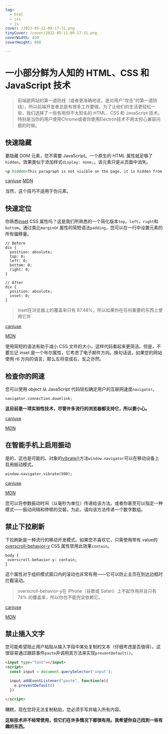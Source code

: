 ```yaml
---
tag:
  - html
  - css
  - js
cover: /2022-05-11-09-17-31.png
tinyCover: /cover/2022-05-11-09-17-31.png
coverWidth: 450
coverHeight: 800

---
```


# 一小部分鲜为人知的 HTML、CSS 和 JavaScript 技术

> 前端是网站的第一道防线（或者更准确地说，是对用户“攻击”的第一道防线），所以前端开发者总是有很多工作要做。为了让他们的生活更轻松一些，我们选择了一些有用但不太知名的 HTML、CSS 和 JavaScript 技术。特别是当你的用户使用Chrome或者你使用Electron技术不用太担心兼容问题的时候。

## 快速隐藏

要隐藏 DOM 元素，您不需要 JavaScript。一个原生的 HTML 属性就足够了`hidden`。效果类似于添加样式`display: none;`。该元素只是从页面中消失。  

```html
<p hidden>This paragraph is not visible on the page, it is hidden from the HTML.</p>
```

[caniuse](https://caniuse.com/?search=hidden)
[MDN](https://developer.mozilla.org/en-US/docs/Web/HTML/Global_attributes/hidden)

当然，这个技巧不适用于伪元素。

## 快速定位

你熟悉[inset](https://developer.mozilla.org/en-US/docs/Web/CSS/inset) CSS 属性吗？这是我们所熟悉的一个简化版本`top`，`left`，`right`和`bottom`。通过类比`margin`or 属性的简短语法`padding`，您可以在一行中设置元素的所有偏移量。  

```
// Before
div {
  position: absolute;
  top: 0;
  left: 0;
  bottom: 0;
  right: 0;
}

// After
div {
  position: absolute;
  inset: 0;
}
```

> inset在浏览器上的覆盖率只有 87.48%，所以如果你在任何重要的东西上使用它并

[caniuse](https://caniuse.com/?search=inset)

[MDN](https://developer.mozilla.org/en-US/docs/Web/CSS/inset)

使用简短的语法有助于减小 CSS 文件的大小，这样代码看起来更简洁。但是，不要忘记 inset 是一个布尔属性，它考虑了电子邮件方向。换句话说，如果您的网站使用 rtl 方向的语言，那么左将变成右，反之亦然。

## 检查你的网速

您可以使用 object 从 JavaScript 代码轻松确定用户的互联网速度`navigator`。  

```
navigator.connection.downlink;
```

**这目前是一项实验性技术，尽管许多流行的浏览器都支持它，所以要小心。**

[caniuse](https://caniuse.com/?search=downlink)

[MDN](https://developer.mozilla.org/en-US/docs/Web/HTTP/Headers/downlink)

## 在智能手机上启用振动

是的，这也是可能的。对象的[vibrate\(\)](https://developer.mozilla.org/en-US/docs/Web/API/Navigator/vibrate)方法`window.navigator`可以在移动设备上启用振动模式。  

```
window.navigator.vibrate(500);
```

[caniuse](https://caniuse.com/?search=vibrate)

[MDN](https://developer.mozilla.org/docs/Web/API/Navigator/vibrate)

您可以将参数振动时间（以毫秒为单位）传递给该方法。或者你甚至可以指定一种模式——振动间隔和停顿的交替。为此，请向该方法传递一个数字数组。

## 禁止下拉刷新

下拉刷新是一种流行的移动开发模式。如果您不喜欢它，只需使用带有 value的[overscroll-behavior-y](https://developer.mozilla.org/en-US/docs/Web/CSS/overscroll-behavior) CSS 属性禁用此效果`contain`。  

```
body {
 overscroll-behavior-y: contain;
}
```

这个属性对于组织模式窗口内的滚动也非常有用——它可以防止主页在到达边框时拦截滚动。

> overscroll-behavior-y在 iPhone（谷歌或 Safari）上不起作用并且只有 74% 的覆盖率，所以你也不能完全依赖它。

[caniuse](https://caniuse.com/?search=overscroll-behavior-y)

[MDN](https://developer.mozilla.org/docs/Web/CSS/overscroll-behavior-y)

## 禁止插入文字

您可能希望阻止用户粘贴从输入字段中某处复制的文本（仔细考虑是否值得）。这很容易通过跟踪事件`paste`并调用其方法来实现`preventDefault()`。  

``` html
<input type="text"></input>
<script>
  const input = document.querySelector('input');

  input.addEventListener("paste", function(e){
    e.preventDefault()
  })

</script>
```

糟糕，现在您将无法复制粘贴，您必须手写并输入所有内容。

**这些技术并不经常使用，但它们在许多情况下都很有用。我希望你自己找到一些有趣的东西。**
